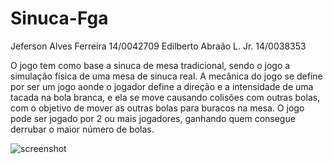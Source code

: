 Sinuca-Fga
================

Jeferson Alves Ferreira 14/0042709 Edilberto Abraão L. Jr. 14/0038353

O jogo tem como base a sinuca de mesa tradicional, sendo o jogo a simulação física de uma mesa
de sinuca real. A mecânica do jogo se define por ser um jogo aonde o jogador define a direção e
a intensidade de uma tacada na bola branca, e ela se move causando colisões com outras bolas,
com o objetivo de mover as outras bolas para buracos na mesa. O jogo pode ser jogado por 2 ou mais
jogadores, ganhando quem consegue derrubar o maior número de bolas.

![screenshot](https://cloud.githubusercontent.com/assets/22637533/20184275/42ddaa56-a74f-11e6-83b7-18555971d66f.png)
